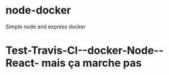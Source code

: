 # node-docker
Simple node and express docker 
# Test-Travis-CI--docker-Node--React- mais ça marche pas
